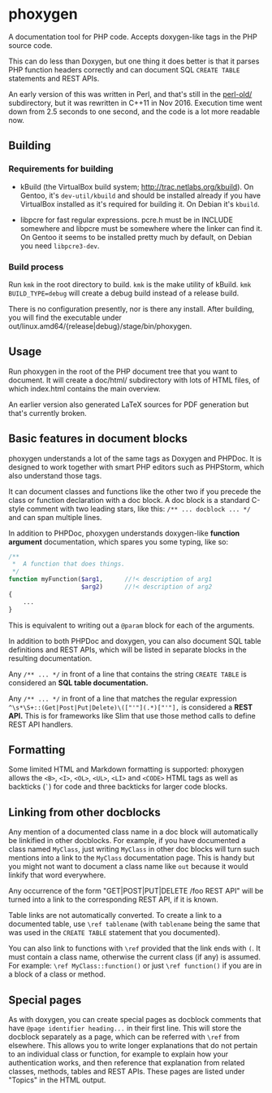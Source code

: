 # phoxygen
A documentation tool for PHP code. Accepts doxygen-like tags in the PHP source code.

This can do less than Doxygen, but one thing it does better is that it parses PHP
function headers correctly and can document SQL `CREATE TABLE` statements and REST APIs.

An early version of this was written in Perl, and that's still in the [perl-old/](perl-old) subdirectory,
but it was rewritten in C++11 in Nov 2016. Execution time went down from 2.5 seconds to
one second, and the code is a lot more readable now.

## Building

### Requirements for building

 * kBuild (the VirtualBox build system; http://trac.netlabs.org/kbuild). On Gentoo, it's `dev-util/kbuild`
   and should be installed already if you have VirtualBox installed as it's required for building it.
   On Debian it's `kbuild`.

 * libpcre for fast regular expressions. pcre.h must be in INCLUDE somewhere and libpcre must be
   somewhere where the linker can find it. On Gentoo it seems to be installed pretty much by default,
   on Debian you need `libpcre3-dev`.

### Build process

Run `kmk` in the root directory to build. `kmk` is the make utility of kBuild. `kmk BUILD_TYPE=debug` will
create a debug build instead of a release build.

There is no configuration presently, nor is there any install. After building, you will find the
executable under out/linux.amd64/{release|debug}/stage/bin/phoxygen.

## Usage

Run phoxygen in the root of the PHP document tree that you want to document. It will create a doc/html/ subdirectory
with lots of HTML files, of which index.html contains the main overview.

An earlier version also generated LaTeX sources for PDF generation but that's currently broken.

## Basic features in document blocks

phoxygen understands a lot of the same tags as Doxygen and PHPDoc. It is designed to work together with smart PHP editors
such as PHPStorm, which also understand those tags.

It can document classes and functions like the other two if you precede the class or function declaration with a doc block.
A doc block is a standard C-style comment with two leading stars, like this: `/** ... docblock ... */` and can span multiple lines.

In addition to PHPDoc, phoxygen understands doxygen-like **function argument** documentation, which spares you some typing, like so:

```php
/**
 *  A function that does things.
 */
function myFunction($arg1,      //!< description of arg1
                    $arg2)      //!< description of arg2
{
    ...
}
```

This is equivalent to writing out a `@param` block for each of the arguments.

In addition to both PHPDoc and doxygen, you can also document SQL table definitions and REST APIs, which will be listed in
separate blocks in the resulting documentation.

Any `/** ... */` in front of a line that contains the string `CREATE TABLE` is considered an **SQL table documentation.**

Any `/** ... */` in front of a line that matches the regular expression `^\s*\S+::(Get|Post|Put|Delete)\(["'"](.*)["'"],`
is considered a **REST API.** This is for frameworks like Slim that use those method calls to define REST API handlers.


## Formatting

Some limited HTML and Markdown formatting is supported: phoxygen allows the `<B>`, `<I>`, `<OL>`, `<UL>`, `<LI>` and `<CODE>`
HTML tags as well as backticks (`` ` ``) for code and three backticks for larger code blocks.

## Linking from other docblocks

Any mention of a documented class name in a doc block will automatically be linkified in other docblocks. For example,
if you have documented a class named `MyClass`, just writing `MyClass` in other doc blocks will turn such mentions into
a link to the `MyClass` documentation page. This is handy but you might not want to document a class name like `out`
because it would linkify that word everywhere.

Any occurrence of the form "GET|POST|PUT|DELETE /foo REST API" will be turned into a link to the corresponding REST API,
if it is known.

Table links are not automatically converted. To create a link to a documented table, use `\ref tablename` (with `tablename`
being the same that was used in the `CREATE TABLE` statement that you documented).

You can also link to functions with `\ref` provided that the link ends with `(`. It must contain a class name, otherwise
the current class (if any) is assumed. For example: `\ref MyClass::function()` or just `\ref function()` if you are in a block
of a class or method.


## Special pages

As with doxygen, you can create special pages as docblock comments that have `@page identifier heading...` in their first
line. This will store the docblock separately as a page, which can be referred with `\ref` from elsewhere. This allows you
to write longer explanations that do not pertain to an individual class or function, for example to explain how your
authentication works, and then reference that explanation from related classes, methods, tables and REST APIs. These
pages are listed under "Topics" in the HTML output.

